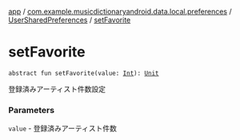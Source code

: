 [app](../../index.md) / [com.example.musicdictionaryandroid.data.local.preferences](../index.md) / [UserSharedPreferences](index.md) / [setFavorite](./set-favorite.md)

# setFavorite

`abstract fun setFavorite(value: `[`Int`](https://kotlinlang.org/api/latest/jvm/stdlib/kotlin/-int/index.html)`): `[`Unit`](https://kotlinlang.org/api/latest/jvm/stdlib/kotlin/-unit/index.html)

登録済みアーティスト件数設定

### Parameters

`value` - 登録済みアーティスト件数